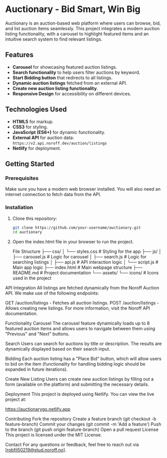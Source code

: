 

# Auctionary - Bid Smart, Win Big

Auctionary is an auction-based web platform where users can browse, bid, and list auction items seamlessly. This project integrates a modern auction listing functionality, with a carousel to highlight featured items and an intuitive search system to find relevant listings.

## Features
- **Carousel** for showcasing featured auction listings.
- **Search functionality** to help users filter auctions by keyword.
- **Start Bidding button** that redirects to all listings.
- **Dynamic auction listings** fetched from an external API.
- **Create new auction listing functionality**.
- **Responsive Design** for accessibility on different devices.

## Technologies Used
- **HTML5** for markup.
- **CSS3** for styling.
- **JavaScript (ES6+)** for dynamic functionality.
- **External API** for auction data: `https://v2.api.noroff.dev/auction/listings`
- **Netlify** for deployment.

## Getting Started

### Prerequisites
Make sure you have a modern web browser installed. You will also need an internet connection to fetch data from the API.

### Installation

1. Clone this repository:
   ```bash
   git clone https://github.com/your-username/auctionary.git
   cd auctionary
2. Open the index.html file in your browser to run the project.


   File Structure
├── css/
│   └── styles.css           # Styling for the app
├── js/
│   ├── carousel.js          # Logic for carousel
│   ├── search.js            # Logic for searching listings
│   ├── api.js               # API interaction logic
│   └── script.js            # Main app logic
├── index.html               # Main webpage structure
├── README.md                # Project documentation
└── assets/
    └── icons/               # Icons used in the project

API Integration
All listings are fetched dynamically from the Noroff Auction API. We make use of the following endpoints:

GET /auction/listings - Fetches all auction listings.
POST /auction/listings - Allows creating new listings.
For more information, visit the Noroff API documentation.

Functionality
Carousel
The carousel feature dynamically loads up to 8 featured auction items and allows users to navigate between them using "Previous" and "Next" buttons.

Search
Users can search for auctions by title or description. The results are dynamically displayed based on their search input.

Bidding
Each auction listing has a "Place Bid" button, which will allow users to bid on the item (functionality for handling bidding logic should be expanded in future iterations).

Create New Listing
Users can create new auction listings by filling out a form (available on the platform) and submitting the necessary details.

Deployment
This project is deployed using Netlify. You can view the live project at:

https://auctionarygo.netlify.app

Contributing
Fork the repository
Create a feature branch (git checkout -b feature-branch)
Commit your changes (git commit -m 'Add a feature')
Push to the branch (git push origin feature-branch)
Open a pull request
License
This project is licensed under the MIT License.

Contact
For any questions or feedback, feel free to reach out via [robfil50219@stud.noroff.no].
